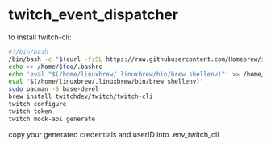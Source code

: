 # twitch_event_dispatcher
to install twitch-cli:
```sh
#!/bin/bash
/bin/bash -c "$(curl -fsSL https://raw.githubusercontent.com/Homebrew/install/HEAD/install.sh)"
echo >> /home/$foo/.bashrc
echo 'eval "$(/home/linuxbrew/.linuxbrew/bin/brew shellenv)"' >> /home/$foo/.bashrc
eval "$(/home/linuxbrew/.linuxbrew/bin/brew shellenv)"
sudo pacman -S base-devel
brew install twitchdev/twitch/twitch-cli 
twitch configure
twitch token
twitch mock-api generate
```
copy your generated credentials and userID into .env_twitch_cli
